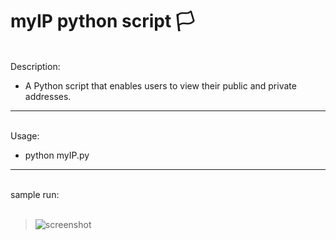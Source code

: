 # myIP python script :white_flag:

<br>
Description:

- A Python script that enables users to view their public and private addresses.

---

<br>
Usage:

- python myIP.py

---

<br>
sample run:
<br><br>

> ![screenshot](image.png)
